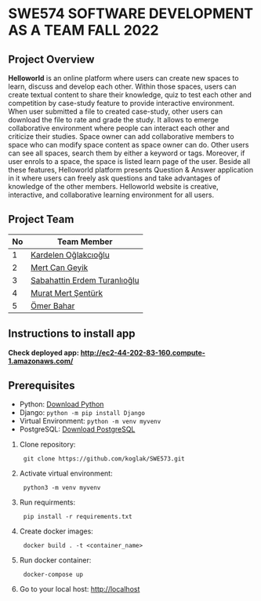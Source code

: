 SWE574 SOFTWARE DEVELOPMENT AS A TEAM FALL 2022
=====

Project Overview
-----

**Helloworld** is an online platform where users can create new spaces to learn, discuss and develop each other. Within those spaces, users can create textual content to share their knowledge, quiz to test each other and competition by case-study feature to provide interactive environment. When user submitted a file to created case-study, other users can download the file to rate and grade the study. It allows to emerge collaborative environment where people can interact each other and criticize their studies. Space owner can add collaborative members to space who can modify space content as space owner can do. Other users can see all spaces, search them by either a keyword or tags. Moreover, if user enrols to a space, the space is listed learn page of the user. Beside all these features, Helloworld platform presents Question & Answer application in it where users can freely ask questions and take advantages of knowledge of the other members. Helloworld website is creative, interactive, and collaborative learning environment for all users.

Project Team
-----

| **No** | **Team Member** |
| --- | --- |
| 1 | [Kardelen Oğlakcıoğlu](https://github.com/koglak/)|
| 2 | [Mert Can Geyik](https://github.com/bharaddur)|
| 3 | [Sabahattin Erdem Turanlıoğlu](https://github.com/turanlioglu)|
| 4 | [Murat Mert Şentürk](https://github.com/musentur)|
| 5 | [Ömer Bahar](https://github.com/omerbahaar)|


Instructions to install app
-----

**Check deployed app: http://ec2-44-202-83-160.compute-1.amazonaws.com/**

## Prerequisites

*  Python: [Download Python](https://www.python.org/downloads/)
*  Django: `python -m pip install Django`
*  Virtual Environment: `python -m venv myvenv`    
*  PostgreSQL: [Download PostgreSQL](https://www.postgresql.org/download/)


1. Clone repository:

        git clone https://github.com/koglak/SWE573.git
        
2. Activate virtual environment:
      
        python3 -m venv myvenv
        
3. Run requirments:

        pip install -r requirements.txt
        
4. Create docker images:

        docker build . -t <container_name>
        
5. Run docker container:

        docker-compose up

6. Go to your local host: [http://localhost](http://127.0.0.1:8000/)
